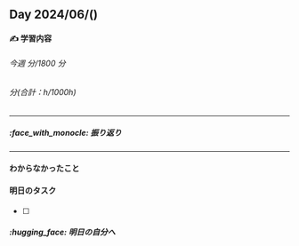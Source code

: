 ## Day 2024/06/()

#### :writing_hand: 学習内容

###### 今週 分/1800 分

###### 分(合計：h/1000h)

---

##### :face_with_monocle: 振り返り

---

#### わからなかったこと

#### 明日のタスク

- [ ]

##### :hugging_face: 明日の自分へ
